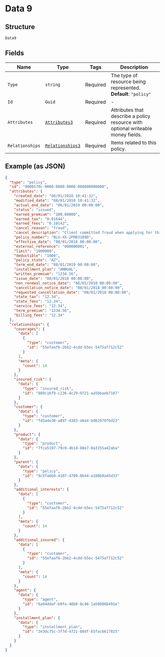 
# Data 9

## Structure

`Data9`

## Fields

| Name | Type | Tags | Description |
|  --- | --- | --- | --- |
| `Type` | `string` | Required | The type of resource being represented.<br>**Default**: `"policy"` |
| `Id` | `Guid` | Required | - |
| `Attributes` | [`Attributes3`](../../doc/models/attributes-3.md) | Required | Attributes that describe a policy resource with optional writeable money fields. |
| `Relationships` | [`Relationships3`](../../doc/models/relationships-3.md) | Required | Items related to this policy. |

## Example (as JSON)

```json
{
  "type": "policy",
  "id": "0000170c-0000-0000-0000-000000000000",
  "attributes": {
    "created_date": "08/01/2018 10:41:32",
    "modified_date": "08/01/2018 10:41:32",
    "actual_end_date": "06/01/2019 00:00:00",
    "status": "issued",
    "earned_premium": "100.00000",
    "earned_tax": "0.01644",
    "earned_fees": "0.10142",
    "cancel_reason": "fraud",
    "cancel_description": "Client committed fraud when applying for this policy.",
    "policy_number": "BLU-XX-2FM83109D",
    "effective_date": "08/01/2018 00:00:00",
    "external_reference": "000000001",
    "limit": "1000000",
    "deductible": "1000",
    "policy_state": "AZ",
    "term_end_date": "08/01/2019 00:00:00",
    "installment_plan": "ANNUAL",
    "written_premium": "1234.56",
    "issue_date": "08/01/2018 00:00:00",
    "non_renewal_notice_date": "08/01/2018 00:00:00",
    "cancellation_notice_date": "08/01/2018 00:00:00",
    "requested_cancellation_date": "08/01/2018 00:00:00",
    "state_tax": "12.34",
    "state_fees": "12.34",
    "service_fees": "12.34",
    "term_premium": "1234.56",
    "billing_fees": "12.34"
  },
  "relationships": {
    "coverages": {
      "data": [
        {
          "type": "customer",
          "id": "55efaaf6-2bb2-4cdd-b5ec-5475af712c52"
        }
      ],
      "meta": {
        "count": 14
      }
    },
    "insured_risk": {
      "data": {
        "type": "insured_risk",
        "id": "889c16f9-c236-4c29-9721-aa5bbaeb7107"
      }
    },
    "customer": {
      "data": {
        "type": "customer",
        "id": "fd5a4e30-a897-4383-a0a4-bd62970f6d23"
      }
    },
    "product": {
      "data": {
        "type": "product",
        "id": "7fca5107-79c0-4b1d-88e7-0a3155a42aba"
      }
    },
    "parent": {
      "data": {
        "type": "policy",
        "id": "9c5fa6b9-4107-4709-8b44-e188b9a45d33"
      }
    },
    "additional_interests": {
      "data": [
        {
          "type": "customer",
          "id": "55efaaf6-2bb2-4cdd-b5ec-5475af712c52"
        }
      ],
      "meta": {
        "count": 14
      }
    },
    "additional_insured": {
      "data": [
        {
          "type": "customer",
          "id": "55efaaf6-2bb2-4cdd-b5ec-5475af712c52"
        }
      ],
      "meta": {
        "count": 14
      }
    },
    "agent": {
      "data": {
        "type": "agent",
        "id": "6a04ddef-b9fa-48b0-8c46-1a580868491e"
      }
    },
    "installment_plan": {
      "data": {
        "type": "installment_plan",
        "id": "2e3dc75c-3f7d-4721-80df-b5fac6617825"
      }
    }
  }
}
```

